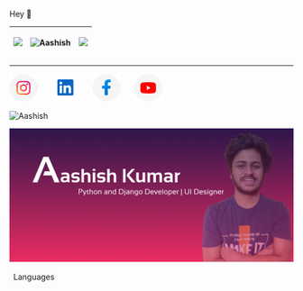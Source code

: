 <p>Hey 👋 </p>


<table>
<thead>
<th>
  
<img src="https://github-readme-streak-stats.herokuapp.com/?user=Aashishkumar123&theme=tokyonight"></th>

<th><img align="center" src="https://github-readme-stats.vercel.app/api/top-langs/?username=Aashishkumar123&layout=compact&theme=tokyonight" alt="Aashish" /></th>
  <th><img src="https://github-readme-stats.vercel.app/api?username=Aashishkumar123&theme=tokyonight"></th>
</thead>
</table>
<hr>

<a href="https://www.instagram.com/aashishkumar12376/"><img src="assets/6097906e06490 4.png" width="50px;"></a> &nbsp;&nbsp;&nbsp;&nbsp;
<a href="https://www.linkedin.com/in/aashish-kumar-30698b145/"><img src="assets/Group 1.png" width="50px;"></a> &nbsp;&nbsp;&nbsp;&nbsp;
<a href="https://www.facebook.com/profile.php?id=100016942057363"> <img src="assets/6097906e06490 5.png" width="50px;"></a> &nbsp;&nbsp;&nbsp;&nbsp;
<a href="https://www.youtube.com/channel/UC2nbUg6pG7RgDRnAmw7NzCQ"> <img src="assets/6097906e06490 3.png" width="50px;"></a> &nbsp;&nbsp;&nbsp;&nbsp;
<br>

<p> <img src="https://komarev.com/ghpvc/?username=Aashishkumar123" alt="Aashish" /> </p>

<img src="assets/Slide 16_9 - 1.jpg">



<table>

  <thead>
    <td>Languages</td>
  
  </thead>

</table>
